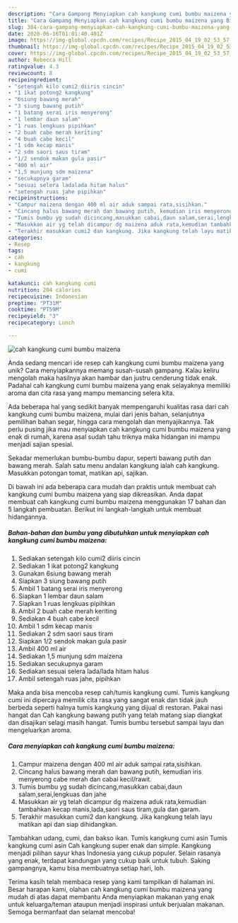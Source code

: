 ```yaml
---
description: "Cara Gampang Menyiapkan cah kangkung cumi bumbu maizena yang Bisa Manjain Lidah"
title: "Cara Gampang Menyiapkan cah kangkung cumi bumbu maizena yang Bisa Manjain Lidah"
slug: 384-cara-gampang-menyiapkan-cah-kangkung-cumi-bumbu-maizena-yang-bisa-manjain-lidah
date: 2020-06-16T01:01:40.401Z
image: https://img-global.cpcdn.com/recipes/Recipe_2015_04_19_02_53_57_61_121db05c1f733fa8c4ee/751x532cq70/cah-kangkung-cumi-bumbu-maizena-foto-resep-utama.jpg
thumbnail: https://img-global.cpcdn.com/recipes/Recipe_2015_04_19_02_53_57_61_121db05c1f733fa8c4ee/751x532cq70/cah-kangkung-cumi-bumbu-maizena-foto-resep-utama.jpg
cover: https://img-global.cpcdn.com/recipes/Recipe_2015_04_19_02_53_57_61_121db05c1f733fa8c4ee/751x532cq70/cah-kangkung-cumi-bumbu-maizena-foto-resep-utama.jpg
author: Rebecca Hill
ratingvalue: 4.3
reviewcount: 8
recipeingredient:
- "setengah kilo cumi2 diiris cincin"
- "1 ikat potong2 kangkung"
- "6siung bawang merah"
- "3 siung bawang putih"
- "1 batang serai iris menyerong"
- "1 lembar daun salam"
- "1 ruas lengkuas pipihkan"
- "2 buah cabe merah keriting"
- "4 buah cabe kecil"
- "1 sdm kecap manis"
- "2 sdm saori saus tiram"
- "1/2 sendok makan gula pasir"
- "400 ml air"
- "1,5 munjung sdm maizena"
- "secukupnya garam"
- "sesuai selera ladalada hitam halus"
- "setengah ruas jahe pipihkan"
recipeinstructions:
- "Campur maizena dengan 400 ml air aduk sampai rata,sisihkan."
- "Cincang halus bawang merah dan bawang putih, kemudian iris menyerong cabe merah dan cabai kecil/rawit."
- "Tumis bumbu yg sudah dicincang,masukkan cabai,daun salam,serai,lengkuas dan jahe"
- "Masukkan air yg telah dicampur dg maizena aduk rata,kemudian tambahkan kecap manis,lada,saori saus tiram,gula dan garam."
- "Terakhir masukkan cumi2 dan kangkung. Jika kangkung telah layu matikan api dan siap dihidangkan."
categories:
- Resep
tags:
- cah
- kangkung
- cumi

katakunci: cah kangkung cumi 
nutrition: 204 calories
recipecuisine: Indonesian
preptime: "PT31M"
cooktime: "PT59M"
recipeyield: "3"
recipecategory: Lunch

---
```



![cah kangkung cumi bumbu maizena](https://img-global.cpcdn.com/recipes/Recipe_2015_04_19_02_53_57_61_121db05c1f733fa8c4ee/751x532cq70/cah-kangkung-cumi-bumbu-maizena-foto-resep-utama.jpg)

Anda sedang mencari ide resep cah kangkung cumi bumbu maizena yang unik? Cara menyiapkannya memang susah-susah gampang. Kalau keliru mengolah maka hasilnya akan hambar dan justru cenderung tidak enak. Padahal cah kangkung cumi bumbu maizena yang enak selayaknya memiliki aroma dan cita rasa yang mampu memancing selera kita.

Ada beberapa hal yang sedikit banyak mempengaruhi kualitas rasa dari cah kangkung cumi bumbu maizena, mulai dari jenis bahan, selanjutnya pemilihan bahan segar, hingga cara mengolah dan menyajikannya. Tak perlu pusing jika mau menyiapkan cah kangkung cumi bumbu maizena yang enak di rumah, karena asal sudah tahu triknya maka hidangan ini mampu menjadi sajian spesial.

Sekadar memerlukan bumbu-bumbu dapur, seperti bawang putih dan bawang merah. Salah satu menu andalan kangkung ialah cah kangkung. Masukkan potongan tomat, matikan api, sajikan.


Di bawah ini ada beberapa cara mudah dan praktis untuk membuat cah kangkung cumi bumbu maizena yang siap dikreasikan. Anda dapat membuat cah kangkung cumi bumbu maizena menggunakan 17 bahan dan 5 langkah pembuatan. Berikut ini langkah-langkah untuk membuat hidangannya.

<!--inarticleads1-->

##### Bahan-bahan dan bumbu yang dibutuhkan untuk menyiapkan cah kangkung cumi bumbu maizena:

1. Sediakan setengah kilo cumi2 diiris cincin
1. Sediakan 1 ikat potong2 kangkung
1. Gunakan 6siung bawang merah
1. Siapkan 3 siung bawang putih
1. Ambil 1 batang serai iris menyerong
1. Siapkan 1 lembar daun salam
1. Siapkan 1 ruas lengkuas pipihkan
1. Ambil 2 buah cabe merah keriting
1. Sediakan 4 buah cabe kecil
1. Ambil 1 sdm kecap manis
1. Sediakan 2 sdm saori saus tiram
1. Siapkan 1/2 sendok makan gula pasir
1. Ambil 400 ml air
1. Sediakan 1,5 munjung sdm maizena
1. Sediakan secukupnya garam
1. Sediakan sesuai selera lada/lada hitam halus
1. Ambil setengah ruas jahe, pipihkan


Maka anda bisa mencoba resep cah/tumis kangkung cumi. Tumis kangkung cumi ini dipercaya memilik cita rasa yang sangat enak dan tidak jauh berbeda seperti halnya tumis kangkung yang dijual di restoran. Pakai nasi hangat dan Cah kangkung bawang putih yang telah matang siap diangkat dan disajikan selagi masih hangat. Tumis bumbu tersebut sampai layu dan mengeluarkan aroma. 

<!--inarticleads2-->

##### Cara menyiapkan cah kangkung cumi bumbu maizena:

1. Campur maizena dengan 400 ml air aduk sampai rata,sisihkan.
1. Cincang halus bawang merah dan bawang putih, kemudian iris menyerong cabe merah dan cabai kecil/rawit.
1. Tumis bumbu yg sudah dicincang,masukkan cabai,daun salam,serai,lengkuas dan jahe
1. Masukkan air yg telah dicampur dg maizena aduk rata,kemudian tambahkan kecap manis,lada,saori saus tiram,gula dan garam.
1. Terakhir masukkan cumi2 dan kangkung. Jika kangkung telah layu matikan api dan siap dihidangkan.


Tambahkan udang, cumi, dan bakso ikan. Tumis kangkung cumi asin Tumis kangkung cumi asin Cah kangkung super enak dan simple. Kangkung menjadi pilihan sayur khas Indonesia yang cukup populer. Selain rasanya yang enak, terdapat kandungan yang cukup baik untuk tubuh. Saking gampangnya, kamu bisa membuatnya setiap hari, loh. 

Terima kasih telah membaca resep yang kami tampilkan di halaman ini. Besar harapan kami, olahan cah kangkung cumi bumbu maizena yang mudah di atas dapat membantu Anda menyiapkan makanan yang enak untuk keluarga/teman ataupun menjadi inspirasi untuk berjualan makanan. Semoga bermanfaat dan selamat mencoba!
